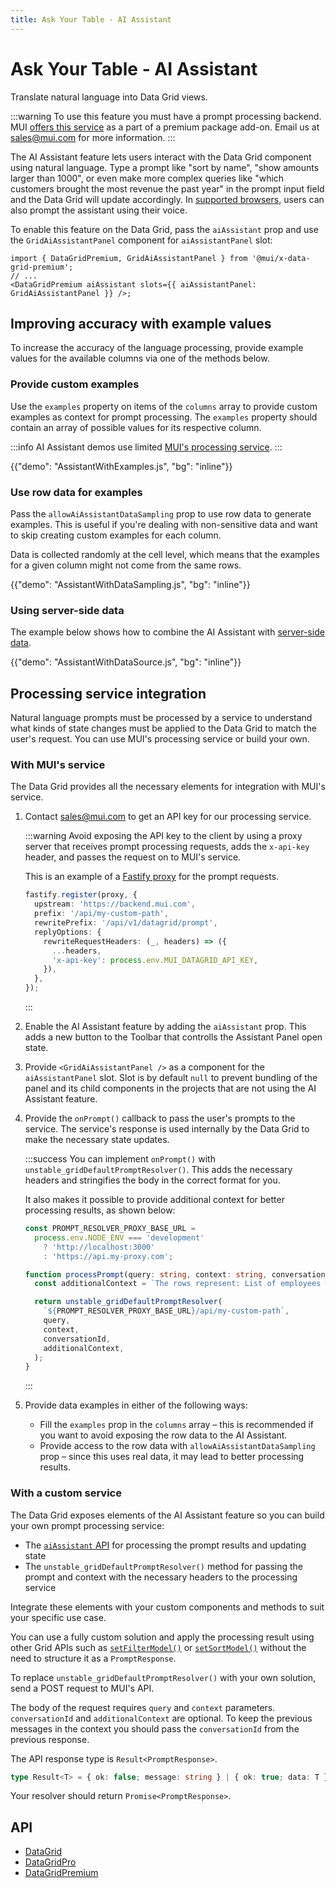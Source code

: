 ```yaml
---
title: Ask Your Table - AI Assistant
---
```


# Ask Your Table - AI Assistant [<span class="plan-premium"></span>](/x/introduction/licensing/#premium-plan 'Premium plan')

<p class="description">Translate natural language into Data Grid views.</p>

:::warning
To use this feature you must have a prompt processing backend.
MUI [offers this service](/x/react-data-grid/ai-assistant/#with-muis-service) as a part of a premium package add-on.
Email us at [sales@mui.com](mailto:sales@mui.com) for more information.
:::

The AI Assistant feature lets users interact with the Data Grid component using natural language.
Type a prompt like "sort by name", "show amounts larger than 1000", or even make more complex queries like "which customers brought the most revenue the past year" in the prompt input field and the Data Grid will update accordingly.
In [supported browsers](https://developer.mozilla.org/en-US/docs/Web/API/SpeechRecognition#browser_compatibility), users can also prompt the assistant using their voice.

To enable this feature on the Data Grid, pass the `aiAssistant` prop and use the `GridAiAssistantPanel` component for `aiAssistantPanel` slot:

```tsx
import { DataGridPremium, GridAiAssistantPanel } from '@mui/x-data-grid-premium';
// ...
<DataGridPremium aiAssistant slots={{ aiAssistantPanel: GridAiAssistantPanel }} />;
```

## Improving accuracy with example values

To increase the accuracy of the language processing, provide example values for the available columns via one of the methods below.

### Provide custom examples

Use the `examples` property on items of the `columns` array to provide custom examples as context for prompt processing.
The `examples` property should contain an array of possible values for its respective column.

:::info
AI Assistant demos use limited [MUI's processing service](/x/react-data-grid/ai-assistant/#with-muis-service).
:::

{{"demo": "AssistantWithExamples.js", "bg": "inline"}}

### Use row data for examples

Pass the `allowAiAssistantDataSampling` prop to use row data to generate examples.
This is useful if you're dealing with non-sensitive data and want to skip creating custom examples for each column.

Data is collected randomly at the cell level, which means that the examples for a given column might not come from the same rows.

{{"demo": "AssistantWithDataSampling.js", "bg": "inline"}}

### Using server-side data

The example below shows how to combine the AI Assistant with [server-side data](/x/react-data-grid/server-side-data/).

{{"demo": "AssistantWithDataSource.js", "bg": "inline"}}

## Processing service integration

Natural language prompts must be processed by a service to understand what kinds of state changes must be applied to the Data Grid to match the user's request.
You can use MUI's processing service or build your own.

### With MUI's service

The Data Grid provides all the necessary elements for integration with MUI's service.

1. Contact [sales@mui.com](mailto:sales@mui.com) to get an API key for our processing service.

   :::warning
   Avoid exposing the API key to the client by using a proxy server that receives prompt processing requests, adds the `x-api-key` header, and passes the request on to MUI's service.

   This is an example of a [Fastify proxy](https://www.npmjs.com/package/@fastify/http-proxy) for the prompt requests.

   ```ts
   fastify.register(proxy, {
     upstream: 'https://backend.mui.com',
     prefix: '/api/my-custom-path',
     rewritePrefix: '/api/v1/datagrid/prompt',
     replyOptions: {
       rewriteRequestHeaders: (_, headers) => ({
         ...headers,
         'x-api-key': process.env.MUI_DATAGRID_API_KEY,
       }),
     },
   });
   ```

   :::

2. Enable the AI Assistant feature by adding the `aiAssistant` prop.
   This adds a new button to the Toolbar that controlls the Assistant Panel open state.
3. Provide `<GridAiAssistantPanel />` as a component for the `aiAssistantPanel` slot.
   Slot is by default `null` to prevent bundling of the panel and its child components in the projects that are not using the AI Assistant feature.
4. Provide the `onPrompt()` callback to pass the user's prompts to the service.
   The service's response is used internally by the Data Grid to make the necessary state updates.

   :::success
   You can implement `onPrompt()` with `unstable_gridDefaultPromptResolver()`.
   This adds the necessary headers and stringifies the body in the correct format for you.

   It also makes it possible to provide additional context for better processing results, as shown below:

   ```ts
   const PROMPT_RESOLVER_PROXY_BASE_URL =
     process.env.NODE_ENV === 'development'
       ? 'http://localhost:3000'
       : 'https://api.my-proxy.com';

   function processPrompt(query: string, context: string, conversationId?: string) {
     const additionalContext = `The rows represent: List of employees with their company, position and start date`;

     return unstable_gridDefaultPromptResolver(
       `${PROMPT_RESOLVER_PROXY_BASE_URL}/api/my-custom-path`,
       query,
       context,
       conversationId,
       additionalContext,
     );
   }
   ```

   :::

5. Provide data examples in either of the following ways:
   - Fill the `examples` prop in the `columns` array – this is recommended if you want to avoid exposing the row data to the AI Assistant.
   - Provide access to the row data with `allowAiAssistantDataSampling` prop – since this uses real data, it may lead to better processing results.

### With a custom service

The Data Grid exposes elements of the AI Assistant feature so you can build your own prompt processing service:

- The [`aiAssistant` API](/x/api/data-grid/grid-api/#grid-api-prop-aiAssistant) for processing the prompt results and updating state
- The `unstable_gridDefaultPromptResolver()` method for passing the prompt and context with the necessary headers to the processing service

Integrate these elements with your custom components and methods to suit your specific use case.

You can use a fully custom solution and apply the processing result using other Grid APIs such as [`setFilterModel()`](/x/api/data-grid/grid-api/#grid-api-prop-setFilterModel) or [`setSortModel()`](/x/api/data-grid/grid-api/#grid-api-prop-setSortModel) without the need to structure it as a `PromptResponse`.

To replace `unstable_gridDefaultPromptResolver()` with your own solution, send a POST request to MUI's API.

The body of the request requires `query` and `context` parameters.
`conversationId` and `additionalContext` are optional.
To keep the previous messages in the context you should pass the `conversationId` from the previous response.

The API response type is `Result<PromptResponse>`.

```ts
type Result<T> = { ok: false; message: string } | { ok: true; data: T };
```

Your resolver should return `Promise<PromptResponse>`.

## API

- [DataGrid](/x/api/data-grid/data-grid/)
- [DataGridPro](/x/api/data-grid/data-grid-pro/)
- [DataGridPremium](/x/api/data-grid/data-grid-premium/)
